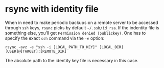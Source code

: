 # rsync with identity file

When in need to make periodic backups on a remote server to be accessed through
`ssh` keys, `rsync` picks by default `~/.ssh/id_rsa`. If the indentity file is
something else, you'll get `Permission denied (publickey)`. One has to specify
the exact `ssh` command via the `-e` option:

    rsync -avz -e "ssh -i [LOCAL_PATH_TO_KEY]" [LOCAL_DIR] [USER]@[TARGET]:[REMOTE_DIR]

The absolute path to the identity key file is necessary in this case.




